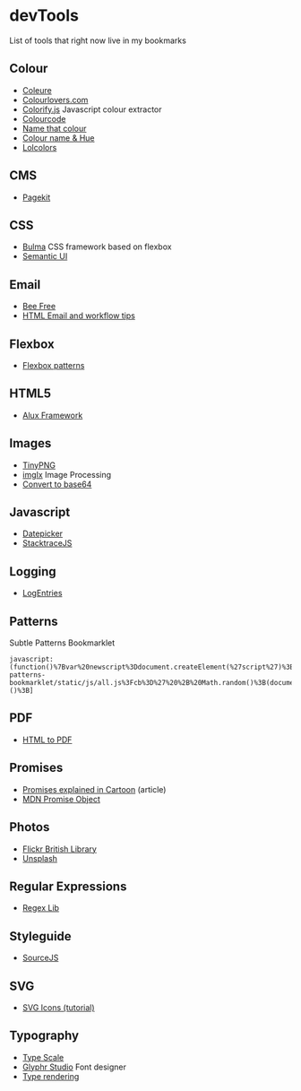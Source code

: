 # devTools
List of tools that right now live in my bookmarks


## Colour

- [Coleure](https://www.coleure.com)
- [Colourlovers.com](http://www.colourlovers.com)
- [Colorify.js](http://colorify.rocks) Javascript colour extractor
- [Colourcode](http://www.colourco.de)
- [Name that colour](http://chir.ag/projects/name-that-color)
- [Colour name & Hue](http://www.color-blindness.com/color-name-hue)
- [Lolcolors](http://www.lolcolors.com)


## CMS

- [Pagekit](https://pagekit.com)

## CSS

- [Bulma](http://bulma.io) CSS framework based on flexbox
- [Semantic UI](http://semantic-ui.com)

## Email

- [Bee Free](https://beefree.io)
- [HTML Email and workflow tips](http://blog.mailgun.com/building-html-email-and-workflow-tips)

## Flexbox

- [Flexbox patterns](http://www.flexboxpatterns.com/home)

## HTML5

- [Alux Framework](afmarchetti.github.io/alux)

## Images

- [TinyPNG](https://tinypng.com)
- [imgIx](https://www.imgix.com) Image Processing
- [Convert to base64](https://www.base64-image.de)

## Javascript

- [Datepicker](http://dbushell.github.io/Pikaday)
- [StacktraceJS](http://www.stacktracejs.com)

## Logging

- [LogEntries](https://logentries.com)

## Patterns

Subtle Patterns Bookmarklet
```
javascript:(function()%7Bvar%20newscript%3Ddocument.createElement(%27script%27)%3Bnewscript.type%3D%27text/javascript%27%3Bnewscript.async%3Dtrue%3Bnewscript.src%3D%27https://d2ueh8f0j2xol3.cloudfront.net/subtle-patterns-bookmarklet/static/js/all.js%3Fcb%3D%27%20%2B%20Math.random()%3B(document.getElementsByTagName(%27head%27)%5B0%5D%7C%7Cdocument.getElementsByTagName(%27body%27)%5B0%5D).appendChild(newscript)%3B%7D)()%3B]
```

## PDF

- [HTML to PDF](http://www.athenapdf.com)


## Promises

- [Promises explained in Cartoon](http://andyshora.com/promises-angularjs-explained-as-cartoon.html) (article)
- [MDN Promise Object](https://developer.mozilla.org/en-US/docs/Web/JavaScript/Reference/Global_Objects/Promise)

## Photos

- [Flickr British Library](https://www.flickr.com/photos/britishlibrary)
- [Unsplash](https://unsplash.com)

## Regular Expressions

- [Regex Lib](http://regexlib.com)

## Styleguide

- [SourceJS](https://sourcejs.com)

## SVG

- [SVG Icons (tutorial)](http://fvsch.com/code/svg-icons/how-to)

## Typography

- [Type Scale](http://type-scale.com)
- [Glyphr Studio](http://glyphrstudio.com) Font designer
- [Type rendering](http://typerendering.com)
